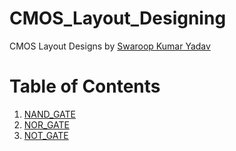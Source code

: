 # CMOS_Layout_Designing
CMOS Layout Designs by [Swaroop Kumar Yadav](https://www.linkedin.com/in/swaroop2sky)

**Table of Contents**
=================
1. [NAND_GATE](https://s2sofficial.github.io/CMOS_Layout_Designing/NAND_GATE/)
2. [NOR_GATE](https://s2sofficial.github.io/CMOS_Layout_Designing/NOR_GATE/)
3. [NOT_GATE](https://s2sofficial.github.io/CMOS_Layout_Designing/NOT_GATE/)

